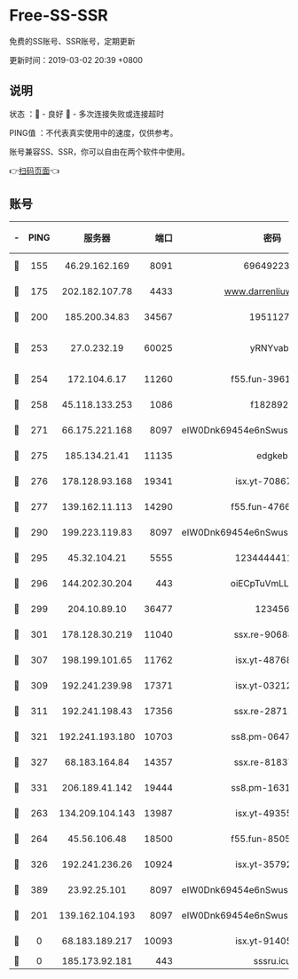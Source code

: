 # Free-SS-SSR

免费的SS账号、SSR账号，定期更新

更新时间：2019-03-02 20:39 +0800

## 说明

状态     ：🙂 - 良好 🙁 - 多次连接失败或连接超时

PING值   ：不代表真实使用中的速度，仅供参考。

账号兼容SS、SSR，你可以自由在两个软件中使用。

👉[扫码页面](https://liesauer.github.io/free-ss-ssr.github.io/)👈

## 账号

|-|PING|服务器|端口|密码|加密方式|区域|
|:----:|:----:|:-----:|-----:|:----:|:----:|:----:|
|🙂|155|46.29.162.169|8091|6964922356|aes-256-cfb|RU|
|🙂|175|202.182.107.78|4433|www.darrenliuwei.com|aes-256-cfb|JP|
|🙂|200|185.200.34.83|34567|19511276|aes-256-cfb|US|
|🙂|253|27.0.232.19|60025|yRNYvabB|xchacha20-ietf-poly1305|HK|
|🙂|254|172.104.6.17|11260|f55.fun-39616774|aes-256-cfb|US|
|🙂|258|45.118.133.253|1086|f1828920|aes-256-cfb|SG|
|🙂|271|66.175.221.168|8097|eIW0Dnk69454e6nSwuspv9DmS201tQ0D|aes-256-cfb|US|
|🙂|275|185.134.21.41|11135|edgkeb|aes-256-cfb|GB|
|🙂|276|178.128.93.168|19341|isx.yt-70867662|aes-256-cfb|SG|
|🙂|277|139.162.11.113|14290|f55.fun-47666112|aes-256-cfb|SG|
|🙂|290|199.223.119.83|8097|eIW0Dnk69454e6nSwuspv9DmS201tQ0D|aes-256-cfb|US|
|🙂|295|45.32.104.21|5555|1234444411111|aes-256-cfb|SG|
|🙂|296|144.202.30.204|443|oiECpTuVmLLxk4Ts|aes-256-cfb|US|
|🙂|299|204.10.89.10|36477|123456|aes-256-cfb|US|
|🙂|301|178.128.30.219|11040|ssx.re-90688619|aes-256-cfb|SG|
|🙂|307|198.199.101.65|11762|isx.yt-48768869|aes-256-cfb|US|
|🙂|309|192.241.239.98|17371|isx.yt-03212931|aes-256-cfb|US|
|🙂|311|192.241.198.43|17356|ssx.re-28711646|aes-256-cfb|US|
|🙂|321|192.241.193.180|10703|ss8.pm-06476648|aes-256-cfb|US|
|🙂|327|68.183.164.84|14357|ssx.re-81837624|aes-256-cfb|US|
|🙂|331|206.189.41.142|19444|ss8.pm-16317279|aes-256-cfb|SG|
|🙂|263|134.209.104.143|13987|isx.yt-49355412|aes-256-cfb|SG|
|🙂|264|45.56.106.48|18500|f55.fun-85055733|aes-256-cfb|US|
|🙂|326|192.241.236.26|10924|isx.yt-35792736|aes-256-cfb|US|
|🙂|389|23.92.25.101|8097|eIW0Dnk69454e6nSwuspv9DmS201tQ0D|aes-256-cfb|US|
|🙁|201|139.162.104.193|8097|eIW0Dnk69454e6nSwuspv9DmS201tQ0D|aes-256-cfb|JP|
|🙁|0|68.183.189.217|10093|isx.yt-91405923|aes-256-cfb|SG|
|🙁|0|185.173.92.181|443|sssru.icu|rc4-md5|RU|
